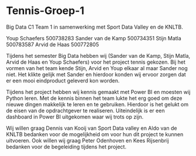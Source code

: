 # Tennis-Groep-1

Big Data C1 Team 1 in samenwerking met Sport Data Valley en de KNLTB.

Youp Schaefers		    500738283
Sander van de Kamp		500734351
Stijn Matla			      500783587
Arvid de Haas			     500772805


Tijdens het semester Big Data hebben wij (Sander van de Kamp, Stijn Matla, Arvid de Haas en Youp Schaefers) voor het project tennis gekozen. Bij het vormen van het team kende Stijn, Arvid en Youp elkaar al maar Sander nog niet. Het klikte gelijk met Sander en hierdoor konden wij ervoor zorgen dat er een mooi eindproduct geleverd kon worden.

Tijdens het project hebben wij kennis gemaakt met Power BI en moesten wij Python leren. Met de kennis binnen het team lukte het erg goed om deze nieuwe dingen makkelijk te leren en te gebruiken. Hierdoor is het gelukt om de eisen van de opdrachtgever te realiseren. 
Uiteindelijk is er een dashboard in Power BI uitgekomen waar wij trots op zijn.

Wij willen graag Dennis van Kooij van Sport Data valley en Aldo van de KNLTB bedanken voor de mogelijkheid om voor hun dit project te kunnen uitvoeren. Ook willen wij graag Peter Odenhoven en Kees Rijsenbrij bedanken voor de begeleiding tijdens het project.
